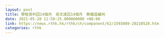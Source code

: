 ```yaml
---
layout: post
title: 黎智英判囚14個月　吳文遠囚14個月　蔡耀昌緩刑
date: 2021-05-28 11:50:25.000000000 +08:00
link: https://news.rthk.hk/rthk/ch/component/k2/1593089-20210528.htm
categories: rthk
---
```



